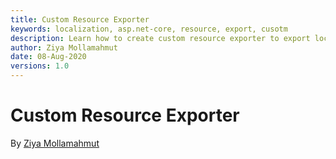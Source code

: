 ```yaml
---
title: Custom Resource Exporter
keywords: localization, asp.net-core, resource, export, cusotm
description: Learn how to create custom resource exporter to export localized resources to .RESX resource files with XLocalizer.
author: Ziya Mollamahmut
date: 08-Aug-2020
versions: 1.0
---
```


# Custom Resource Exporter

By [Ziya Mollamahmut][0]


[0]:https://github.com/LazZiya
